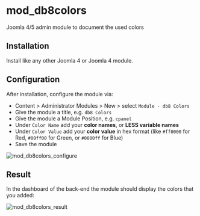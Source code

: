 # mod_db8colors
Joomla 4/5 admin module to document the used colors

## Installation
Install like any other Joomla 4 or Joomla 4 module.

## Configuration
After installation, configure the module via: 
- Content > Administrator Modules > New > select ``Module - db8 Colors``
- Give the module a title, e.g. ``db8 Colors``
- Give the module a Module Position, e.g. ``cpanel``
- Under ``Color Name`` add your **color names**, or **LESS variable names**
- Under ``Color Value`` add your **color value** in hex format (like ``#ff0000`` for Red, ``#00ff00`` for Green, or ``#0000ff`` for Blue)
- Save the module

![mod_db8colors_configure](https://github.com/pe7er/mod_db8colors/assets/1217850/5d988a70-88fa-4645-8b0f-370417da2a1d)


## Result
In the dashboard of the back-end the module should display the colors that you added:

![mod_db8colors_result](https://github.com/pe7er/mod_db8colors/assets/1217850/4847a21c-34cf-4c95-b5b2-74fe753568ed)

